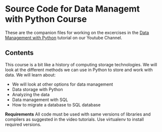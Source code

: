 # Source Code for Data Managemt with Python Course

These are the companion files for working on the excercises in the [Data Management with Python](https://www.youtube.com/playlist?list=PLmcBskOCOOFUtVwx2Z0HhaPsim8V_OMxI) tutorial on our Youtube Channel.

## Contents

This course is a bit like a history of computing storage technologies. We will look at the different methods we can use in Python to store and work with data. We will learn about:

* We will look at other options for data management
* Data storage with Python
* Analyzing the data
* Data management with SQL
* How to migrate a database to SQL database

**Requirements**
All code must be used with same versions of libraries and compilers as suggested in the video tutorials. Use virtualenv to install required versions. 